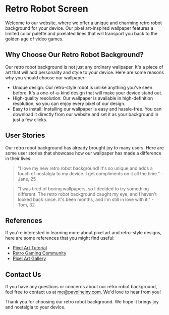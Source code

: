 <!--font:Poppins-->

# Retro Robot Screen

Welcome to our website, where we offer a unique and charming retro robot background for your device. Our pixel art-inspired wallpaper features a limited color palette and pixelated lines that will transport you back to the golden age of video games.

## Why Choose Our Retro Robot Background?

Our retro robot background is not just any ordinary wallpaper. It's a piece of art that will add personality and style to your device. Here are some reasons why you should choose our wallpaper:

-   Unique design: Our retro-style robot is unlike anything you've seen before. It's a one-of-a-kind design that will make your device stand out.
-   High-quality resolution: Our wallpaper is available in high-definition resolution, so you can enjoy every pixel of our design.
-   Easy to install: Installing our wallpaper is easy and hassle-free. You can download it directly from our website and set it as your background in just a few clicks.

## User Stories

Our retro robot background has already brought joy to many users. Here are some user stories that showcase how our wallpaper has made a difference in their lives:

> "I love my new retro robot background! It's so unique and adds a touch of nostalgia to my device. I get compliments on it all the time." - Jane, 25

> "I was tired of boring wallpapers, so I decided to try something different. The retro robot background caught my eye, and I haven't looked back since. It's been months, and I'm still in love with it." - Tom, 32

## References

If you're interested in learning more about pixel art and retro-style designs, here are some references that you might find useful:

-   [Pixel Art Tutorial](#)
-   [Retro Gaming Community](#)
-   [Pixel Art Gallery](#)

## Contact Us

If you have any questions or concerns about our retro robot background, feel free to contact us at me@pavolhejny.com. We'd love to hear from you!

Thank you for choosing our retro robot background. We hope it brings joy and nostalgia to your device.

<!--

Write me content for website with wallpaper which alt text is:

"A pixel art-inspired wallpaper featuring a retro-style robot, with a limited color palette and pixelated lines."

The name/title of the page should not be 1:1 copy of the alt text but rather a real content of the website which is using this wallpaper.

- Use markdown format
- Start with heading
- Heading should be short and concise
- The content should look like a real website
- The website should not be about the wallpaper, wallpaper is just a related background
- Heading should be contain work "wallpaper" or "background"
- Include real sections like references, contact, user stories, etc. use things relevant to the page purpose.
- Feel free to use structure like headings, bullets, numbering, blockquotes, paragraphs, horizontal lines, etc.
- You can use formatting like bold or _italic_
- You can include UTF-8 emojis
- Links should be only #hash anchors (and you can refer to the document itself)
- Do not include images


---


# Retro Robot Background: Add Some Pixelated Charm to Your Screen

Welcome to our website, where we offer a unique and charming retro robot background for your device. Our pixel art-inspired wallpaper features a limited color palette and pixelated lines that will transport you back to the golden age of video games.

## Why Choose Our Retro Robot Background?

Our retro robot background is not just any ordinary wallpaper. It's a piece of art that will add personality and style to your device. Here are some reasons why you should choose our wallpaper:

- Unique design: Our retro-style robot is unlike anything you've seen before. It's a one-of-a-kind design that will make your device stand out.
- High-quality resolution: Our wallpaper is available in high-definition resolution, so you can enjoy every pixel of our design.
- Easy to install: Installing our wallpaper is easy and hassle-free. You can download it directly from our website and set it as your background in just a few clicks.

## User Stories

Our retro robot background has already brought joy to many users. Here are some user stories that showcase how our wallpaper has made a difference in their lives:

> "I love my new retro robot background! It's so unique and adds a touch of nostalgia to my device. I get compliments on it all the time." - Jane, 25

> "I was tired of boring wallpapers, so I decided to try something different. The retro robot background caught my eye, and I haven't looked back since. It's been months, and I'm still in love with it." - Tom, 32

## References

If you're interested in learning more about pixel art and retro-style designs, here are some references that you might find useful:

- [Pixel Art Tutorial](#)
- [Retro Gaming Community](#)
- [Pixel Art Gallery](#)

## Contact Us

If you have any questions or concerns about our retro robot background, feel free to contact us at me@pavolhejny.com. We'd love to hear from you!

Thank you for choosing our retro robot background. We hope it brings joy and nostalgia to your device.

-->
